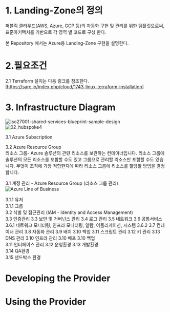 # 1. Landing-Zone의 정의
퍼블릭 클라우드(AWS, Azure, GCP 등)의 자동화 구현 및 관리를 위한 템플릿으로써, 표준아키텍처를 기반으로 각 영역 별 코드로 구성 한다.

본 Repository 에서는 Azure용 Landing-Zone 구현을 설명한다.


# 2.필요조건
2.1 Terraform 설치는 다음 링크를 참조한다.  
[https://sarc.io/index.php/cloud/1743-linux-terraform-installation]  


# 3. Infrastructure Diagram  
![iso27001-shared-services-blueprint-sample-design](https://user-images.githubusercontent.com/30038150/75131529-d1dc6380-5716-11ea-95a7-d2ad70def200.png)  
![02_hubspoke4](https://user-images.githubusercontent.com/30038150/75123212-d853e680-56e8-11ea-8c40-330ba8050592.png)  

3.1 Azure Subscription  

3.2 Azure Resource Group  
리소스 그룹- Azure 솔루션의 관련 리소스를 보관하는 컨테이너입니다. 리소스 그룹에 솔루션의 모든 리소스를 포함할 수도 있고 그룹으로 관리할 리소스만 포함할 수도 있습니다. 무엇이 조직에 가장 적합한지에 따라 리소스 그룹에 리소스를 할당할 방법을 결정합니다.  

3.1 계정 관리 - Azure Resource Group (리소스 그룹 관리)  
![Azure Line of Business](https://user-images.githubusercontent.com/30038150/75131075-9fca0200-5714-11ea-9e6c-5489c7049363.png)

  3.1.1 유저  
  3.1.1 그룹  
3.2 식별 및 접근관리 (IAM - Identity and Access Management)  
3.3 인증관리
3.3 보안 및 거버넌스 관리
3.4 로그 관리
3.5 네트워크
3.6 공통서비스  
  3.6.1 네트워크 모니터링, 인프라 모니터링, 알람, 어플리케이션, 시스템
  3.6.2 
3.7 컨테이너 관리
3.8 자동화 관리
3.9 배치
3.10 백업
3.11 스크립트 관리
3.12 키 관리
3.13 DNS 관리
3.10 인프라 관리
3.10 배포
3.10 백업  
3.11 인터페이스 관리
3.12 운영환경
3.13 개발환경  
3.14 QA환경  
3.15 샌드박스 환경  



# Developing the Provider


# Using the Provider
